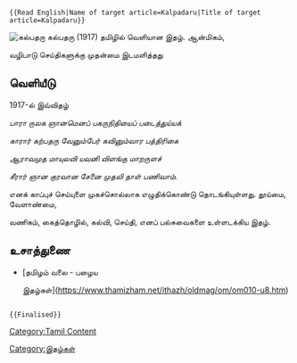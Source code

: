 ```{=mediawiki}
{{Read English|Name of target article=Kalpadaru|Title of target article=Kalpadaru}}
```
![கல்பதரு](கல்ப.jpg "கல்பதரு") கல்பதரு (1917) தமிழில் வெளியான இதழ். ஆன்மிகம்,
வழிபாடு செய்திகளுக்கு முதன்மை இடமளித்தது

## வெளியீடு

1917-ல் இவ்விதழ்

*பாரா ருலக ஞானமெனப் பகருநிதியைப் படைத்துய்யக்*

*காரார் கற்பதரு வேனும்பேர் கவினும்வார பத்திரிகை*

*ஆராவமுத மாயுலவி யவனி விளங்கு மாறருளச்*

*சீரார் ஞான குரவான சேனை முதலி தாள் பணிவாம்.*

எனக் காப்புச் செய்யுளை முகச்சொல்லாக எழுதிக்கொண்டு தொடங்கியுள்ளது. தூய்மை, வேளாண்மை,
வணிகம், கைத்தொழில், கல்வி, செய்தி, எனப் பல்சுவைகளை உள்ளடக்கிய இதழ்.

## உசாத்துணை

-   [தமிழம் வலை - பழைய
    இதழ்கள்](https://www.thamizham.net/ithazh/oldmag/om/om010-u8.htm)

```{=mediawiki}
{{Finalised}}
```
[Category:Tamil Content](Category:Tamil_Content "wikilink")
[Category:இதழ்கள்](Category:இதழ்கள் "wikilink")
